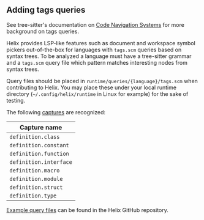 ## Adding tags queries

See tree-sitter's documentation on [Code Navigation Systems] for more
background on tags queries.

Helix provides LSP-like features such as document and workspace symbol pickers
out-of-the-box for languages with `tags.scm` queries based on syntax trees. To
be analyzed a language must have a tree-sitter grammar and a `tags.scm` query
file which pattern matches interesting nodes from syntax trees.

Query files should be placed in `runtime/queries/{language}/tags.scm`
when contributing to Helix. You may place these under your local runtime
directory (`~/.config/helix/runtime` in Linux for example) for the sake of
testing.

The following [captures][tree-sitter-captures] are recognized:

| Capture name           |
|---                     |
| `definition.class`     |
| `definition.constant`  |
| `definition.function`  |
| `definition.interface` |
| `definition.macro`     |
| `definition.module`    |
| `definition.struct`    |
| `definition.type`      |

[Example query files][example-queries] can be found in the Helix GitHub
repository.

[Code Navigation Systems]: https://tree-sitter.github.io/tree-sitter/4-code-navigation.html
[tree-sitter-captures]: https://tree-sitter.github.io/tree-sitter/using-parsers/queries/index.html
[example-queries]: https://github.com/search?q=repo%3Ahelix-editor%2Fhelix+path%3A%2A%2A/tags.scm&type=Code
